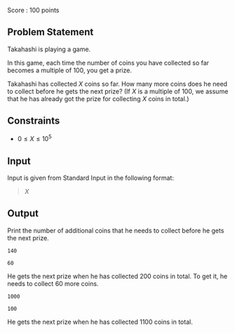 Score : $100$ points

## Problem Statement

Takahashi is playing a game.

In this game, each time the number of coins you have collected so far becomes a multiple of $100$, you get a prize.

Takahashi has collected $X$ coins so far. How many more coins does he need to collect before he gets the next prize? (If $X$ is a multiple of $100$, we assume that he has already got the prize for collecting $X$ coins in total.)

## Constraints

- $0 \leq X \leq 10^5$

## Input

Input is given from Standard Input in the following format:

> $X$

## Output

Print the number of additional coins that he needs to collect before he gets the next prize.

```input1
140
```

```output1
60
```

He gets the next prize when he has collected $200$ coins in total. To get it, he needs to collect $60$ more coins.

```input2
1000
```

```output2
100
```

He gets the next prize when he has collected $1100$ coins in total.